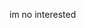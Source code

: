 im no interested 

<!---
poolisdeds/poolisdeds is a ✨ special ✨ repository because its `README.md` (this file) appears on your GitHub profile.
You can click the Preview link to take a look at your changes.
--->

